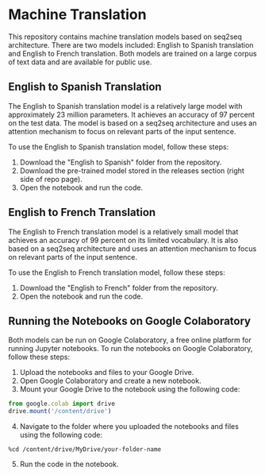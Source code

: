 # Machine Translation
This repository contains machine translation models based on seq2seq architecture. There are two models included: English to Spanish translation and English to French translation. Both models are trained on a large corpus of text data and are available for public use.

## English to Spanish Translation ##

The English to Spanish translation model is a relatively large model with approximately 23 million parameters. It achieves an accuracy of 97 percent on the test data. The model is based on a seq2seq architecture and uses an attention mechanism to focus on relevant parts of the input sentence.

To use the English to Spanish translation model, follow these steps:

1. Download the "English to Spanish" folder from the repository.
2. Download the pre-trained model stored in the releases section (right side of repo page).
3. Open the notebook and run the code.
## English to French Translation ##

The English to French translation model is a relatively small model that achieves an accuracy of 99 percent on its limited vocabulary. It is also based on a seq2seq architecture and uses an attention mechanism to focus on relevant parts of the input sentence.

To use the English to French translation model, follow these steps:

1. Download the "English to French" folder from the repository.
2. Open the notebook and run the code.

## Running the Notebooks on Google Colaboratory ##

Both models can be run on Google Colaboratory, a free online platform for running Jupyter notebooks. To run the notebooks on Google Colaboratory, follow these steps:

1. Upload the notebooks and files to your Google Drive.
2. Open Google Colaboratory and create a new notebook.
3. Mount your Google Drive to the notebook using the following code:
```javascript
from google.colab import drive
drive.mount('/content/drive')
```
4. Navigate to the folder where you uploaded the notebooks and files using the following code:
```shell
%cd /content/drive/MyDrive/your-folder-name
```
5. Run the code in the notebook.
